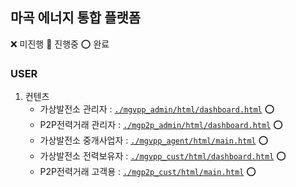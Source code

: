 ## 마곡 에너지 통합 플랫폼

❌ 미진행 🔺 진행중 ⭕ 완료

### USER
1. 컨텐츠
    * 가상발전소 관리자 : [`./mgvpp_admin/html/dashboard.html`](./mgvpp_admin/html/dashboard.html) ⭕
    * P2P전력거래 관리자 : [`./mgp2p_admin/html/dashboard.html`](./mgp2p_admin/html/dashboard.html) ⭕
    * 가상발전소 중개사업자 : [`./mgvpp_agent/html/main.html`](./mgvpp_agent/html/main.html) ⭕
    * 가상발전소 전력보유자 : [`./mgvpp_cust/html/dashboard.html`](./mgvpp_cust/html/dashboard.html) ⭕
    * P2P전력거래 고객용 : [`./mgp2p_cust/html/main.html`](./mgp2p_cust/html/main.html) ⭕